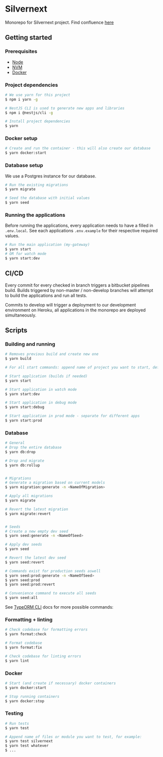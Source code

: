 # Silvernext

Monorepo for Silvernext project.
Find confluence [here](https://icapps.atlassian.net/wiki/spaces/SIL/overview)

## Getting started

### Prerequisites

* [Node](https://nodejs.org/en/)
* [NVM](https://github.com/nvm-sh/nvm)
* [Docker](https://www.docker.com/products/docker-desktop)

### Project dependencies

```bash
# We use yarn for this project
$ npm i yarn -g

# NestJS CLI is used to generate new apps and libraries
$ npm i @nestjs/cli -g

# Install project dependencies
$ yarn
```

### Docker setup

```bash
# Create and run the container - this will also create our database
$ yarn docker:start
```

### Database setup

We use a Postgres instance for our database.

```bash
# Run the existing migrations
$ yarn migrate

# Seed the database with initial values
$ yarn seed
```

### Running the applications

Before running the applications, every application needs to have a filled in `.env.local`.
See each applications `.env.example` for their respective required values.

```bash
# Run the main application (my-gateway)
$ yarn start
# OR for watch mode
$ yarn start:dev
```

## CI/CD

Every commit for every checked in branch triggers a bitbucket pipelines build.
Builds triggered by non-master / non-develop branches will attempt to build the applications and run all tests.

Commits to develop will trigger a deployment to our development environment on Heroku,
all applications in the monorepo are deployed simultaneously.

## Scripts

### Building and running

```bash
# Removes previous build and create new one
$ yarn build

# For all start commands: append name of project you want to start, defaults to my-gateway.

# Start application (builds if needed)
$ yarn start

# Start application in watch mode
$ yarn start:dev

# Start application in debug mode
$ yarn start:debug

# Start application in prod mode - separate for different apps
$ yarn start:prod
```

### Database

```bash
# General
# Drop the entire database
$ yarn db:drop

# Drop and migrate
$ yarn db:rollup


# Migrations
# Generate a migration based on current models
$ yarn migration:generate -n <NameOfMigration>

# Apply all migrations
$ yarn migrate

# Revert the latest migration
$ yarn migrate:revert


# Seeds
# Create a new empty dev seed
$ yarn seed:generate -n <NameOfSeed>

# Apply dev seeds
$ yarn seed

# Revert the latest dev seed
$ yarn seed:revert

# Commands exist for production seeds aswell
$ yarn seed:prod:generate -n <NameOfSeed>
$ yarn seed:prod
$ yarn seed:prod:revert

# Convenience command to execute all seeds
$ yarn seed:all
```

See [TypeORM CLI](https://typeorm.io/#/using-cli) docs for more possible commands:

### Formatting + linting

```bash
# Check codebase for formatting errors
$ yarn format:check

# Format codebase
$ yarn format:fix

# Check codebase for linting errors
$ yarn lint
```

### Docker

```bash
# Start (and create if necessary) docker containers
$ yarn docker:start

# Stop running containers
$ yarn docker:stop
```

### Testing

```bash
# Run tests
$ yarn test

# Append name of files or module you want to test, for example:
$ yarn test silvernext
$ yarn test whatever
$ ...
```
